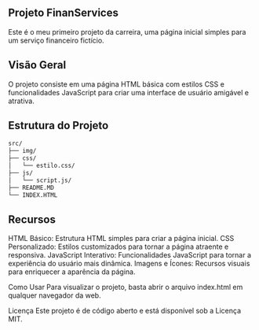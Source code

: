 ## Projeto FinanServices

Este é o meu primeiro projeto da carreira, uma página inicial simples para um serviço financeiro fictício.

## Visão Geral
O projeto consiste em uma página HTML básica com estilos CSS e funcionalidades JavaScript para criar uma interface de usuário amigável e atrativa.

## Estrutura do Projeto

```bash
src/
├── img/
├── css/
│   └── estilo.css/
├── js/
│   └── script.js/
├── README.MD
└── INDEX.HTML
```

## Recursos

HTML Básico: Estrutura HTML simples para criar a página inicial.
CSS Personalizado: Estilos customizados para tornar a página atraente e responsiva.
JavaScript Interativo: Funcionalidades JavaScript para tornar a experiência do usuário mais dinâmica.
Imagens e Ícones: Recursos visuais para enriquecer a aparência da página.

Como Usar
Para visualizar o projeto, basta abrir o arquivo index.html em qualquer navegador da web.

Licença
Este projeto é de código aberto e está disponível sob a Licença MIT.
